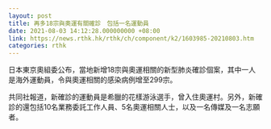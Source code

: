 ```yaml
---
layout: post
title: 再多18宗與奧運有關確診　包括一名運動員
date: 2021-08-03 14:12:28.000000000 +08:00
link: https://news.rthk.hk/rthk/ch/component/k2/1603985-20210803.htm
categories: rthk
---
```


日本東京奧組委公布，當地新增18宗與奧運相關的新型肺炎確診個案，其中一人是海外運動員，令與奧運相關的感染病例增至299宗。

共同社報道，新確診的運動員是希臘的花樣游泳選手，曾入住奧運村。另外，新確診的還包括10名業務委託工作人員、5名奧運相關人士，以及一名傳媒及一名志願者。
